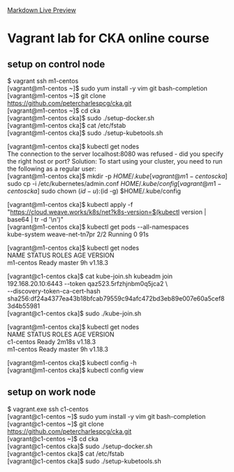 [Markdown Live Preview](https://markdownlivepreview.com/)

# Vagrant lab for CKA online course



## setup on control node
$ vagrant ssh m1-centos  
[vagrant@m1-centos ~]$ sudo yum install -y vim git bash-completion
[vagrant@m1-centos ~]$ git clone https://github.com/petercharlespcg/cka.git  
[vagrant@m1-centos ~]$ cd cka  
[vagrant@m1-centos cka]$ sudo ./setup-docker.sh  
[vagrant@m1-centos cka]$ cat /etc/fstab  
[vagrant@m1-centos cka]$ sudo ./setup-kubetools.sh

[vagrant@m1-centos cka]$ kubectl get nodes  
The connection to the server localhost:8080 was refused - did you specify the right host or port?
Solution: To start using your cluster, you need to run the following as a regular user:   
[vagrant@m1-centos cka]$   mkdir -p $HOME/.kube  
[vagrant@m1-centos cka]$   sudo cp -i /etc/kubernetes/admin.conf $HOME/.kube/config  
[vagrant@m1-centos cka]$   sudo chown $(id -u):$(id -g) $HOME/.kube/config

[vagrant@m1-centos cka]$ kubectl apply -f "https://cloud.weave.works/k8s/net?k8s-version=$(kubectl version | base64 | tr -d '\n')"  
[vagrant@m1-centos cka]$ kubectl get pods --all-namespaces  
kube-system   weave-net-tn7pr                     2/2     Running   0          91s

[vagrant@m1-centos cka]$ kubectl get nodes  
NAME        STATUS   ROLES    AGE   VERSION  
m1-centos   Ready    master   9h    v1.18.3

[vagrant@c1-centos cka]$ cat kube-join.sh
kubeadm join 192.168.20.10:6443 --token qaz523.5rfzhjnbm0q5jca2 \  
    --discovery-token-ca-cert-hash sha256:df24a4377ea43b18bfcab79559c94afc472bd3eb89e007e60a5cef83d4b55981  
[vagrant@c1-centos cka]$ sudo ./kube-join.sh

[vagrant@m1-centos cka]$ kubectl get nodes  
NAME        STATUS   ROLES    AGE     VERSION  
c1-centos   Ready    <none>   2m18s   v1.18.3  
m1-centos   Ready    master   9h      v1.18.3  

[vagrant@m1-centos cka]$ kubectl config -h  
[vagrant@m1-centos cka]$ kubectl config view  


## setup on work node
$ vagrant.exe ssh c1-centos  
[vagrant@c1-centos ~]$ sudo yum install -y vim git bash-completion  
[vagrant@c1-centos ~]$ git clone https://github.com/petercharlespcg/cka.git  
[vagrant@c1-centos ~]$ cd cka  
[vagrant@c1-centos cka]$ sudo ./setup-docker.sh  
[vagrant@c1-centos cka]$ cat /etc/fstab  
[vagrant@c1-centos cka]$ sudo ./setup-kubetools.sh  
